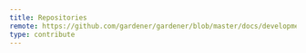```yaml
---
title: Repositories
remote: https://github.com/gardener/gardener/blob/master/docs/development/repositories.md
type: contribute
---
```

